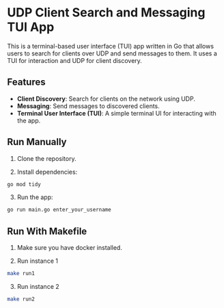 # UDP Client Search and Messaging TUI App

This is a terminal-based user interface (TUI) app written in Go that allows users to search for clients over UDP and send messages to them. It uses a TUI for interaction and UDP for client discovery.

## Features
- **Client Discovery**: Search for clients on the network using UDP.
- **Messaging**: Send messages to discovered clients.
- **Terminal User Interface (TUI)**: A simple terminal UI for interacting with the app.
  
## Run Manually
1. Clone the repository.

2. Install dependencies:
```bash
go mod tidy
```

3. Run the app:
```bash
go run main.go enter_your_username
```

## Run With Makefile
1. Make sure you have docker installed.

2. Run instance 1
```bash
make run1
```

3. Run instance 2
```bash
make run2
```

